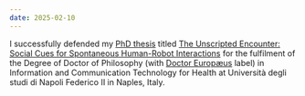 ```yaml
---
date: 2025-02-10
---
```


I successfully defended my [PhD thesis](/blog/phd/) titled <a href="https://drive.google.com/file/d/1GoJtMYOZscexARxYDWhx_B8-EL3Q_lIU/view?usp=sharing" target="_blank" rel="noopener">The Unscripted Encounter: Social Cues for Spontaneous Human-Robot Interactions</a> for the fulfilment of the Degree of Doctor of Philosophy (with <a href="https://itee.dieti.unina.it/index.php/it/organization/dreuropaeus" target="_blank" rel="noopener" style=font-style: italic>Doctor Europæus</a> label) in Information and Communication Technology for Health at Università degli studi di Napoli Federico II in Naples, Italy.
